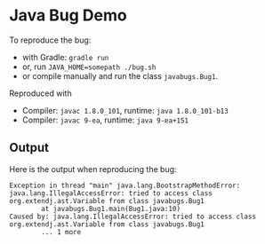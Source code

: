 # Java Bug Demo

To reproduce the bug:

* with Gradle: `gradle run`
* or, run `JAVA_HOME=somepath ./bug.sh`
* or compile manually and run the class `javabugs.Bug1`.

Reproduced with

* Compiler: `javac 1.8.0_101`, runtime: `java 1.8.0_101-b13`
* Compiler: `javac 9-ea`, runtime: `java 9-ea+151`


## Output

Here is the output when reproducing the bug:

```
Exception in thread "main" java.lang.BootstrapMethodError: java.lang.IllegalAccessError: tried to access class org.extendj.ast.Variable from class javabugs.Bug1
        at javabugs.Bug1.main(Bug1.java:10)
Caused by: java.lang.IllegalAccessError: tried to access class org.extendj.ast.Variable from class javabugs.Bug1
        ... 1 more
```

